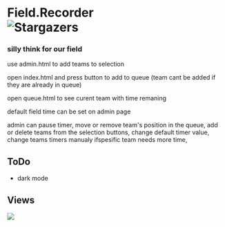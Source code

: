 # Field.Recorder  <br />  <img alt="Stargazers" src="https://img.shields.io/github/stars/i-is-evil-duck/Field.Recorder?style=for-the-badge&logo=starship&color=C9CBFF&logoColor=D9E0EE&labelColor=302D41">

### silly think for our field
use admin.html to add teams to selection

open index.html and press button to add to queue (team cant be added if they are already in queue)

open queue.html to see curent team with time remaning

default field time can be set on admin page

admin can pause timer, move or remove team's position in the queue, add or delete teams from the selection buttons, change default timer value, change teams timers manualy ifspesific team needs more time,
## ToDo
+ dark mode

## Views

<img src="https://count.getloli.com/get/@Field.Recorder?theme=rule34" />
